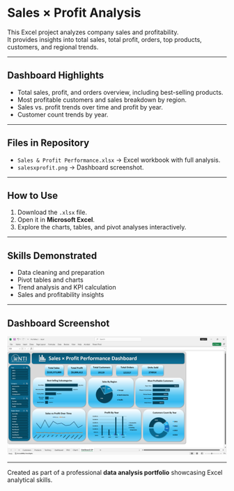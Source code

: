 # Sales × Profit Analysis

This Excel project analyzes company sales and profitability.  
It provides insights into total sales, total profit, orders, top products, customers, and regional trends.

---

## Dashboard Highlights
- Total sales, profit, and orders overview, including best-selling products.  
- Most profitable customers and sales breakdown by region.  
- Sales vs. profit trends over time and profit by year.  
- Customer count trends by year.

---

## Files in Repository
- `Sales & Profit Performance.xlsx` → Excel workbook with full analysis.  
- `salesxprofit.png` → Dashboard screenshot.

---

## How to Use
1. Download the `.xlsx` file.  
2. Open it in **Microsoft Excel**.  
3. Explore the charts, tables, and pivot analyses interactively.

---

## Skills Demonstrated
- Data cleaning and preparation  
- Pivot tables and charts  
- Trend analysis and KPI calculation  
- Sales and profitability insights  

---

## Dashboard Screenshot
![Sales × Profit Dashboard](salesxprofit.png)

---

Created as part of a professional **data analysis portfolio** showcasing Excel analytical skills.
